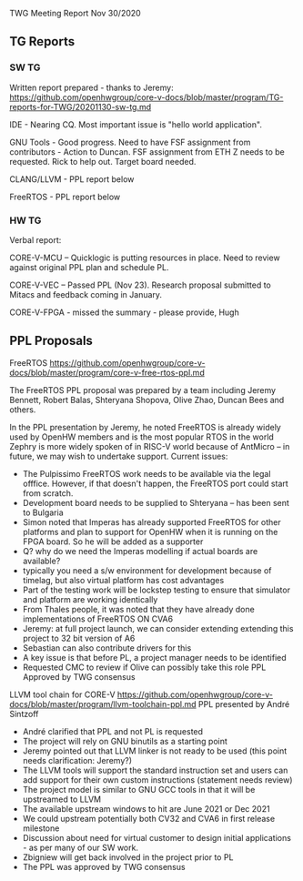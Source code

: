 TWG Meeting Report
Nov 30/2020

## TG Reports

### SW TG

Written report prepared - thanks to Jeremy:
https://github.com/openhwgroup/core-v-docs/blob/master/program/TG-reports-for-TWG/20201130-sw-tg.md

IDE - Nearing CQ. Most important issue is "hello world application".

GNU Tools - Good progress. Need to have FSF assignment from contributors - Action to Duncan. 
FSF assignment from ETH Z needs to be requested. Rick to help out. Target board needed. 

CLANG/LLVM - PPL report below

FreeRTOS - PPL report below


### HW TG
Verbal report:

CORE-V-MCU – Quicklogic is putting resources in place. Need to review against original PPL plan and schedule PL.

CORE-V-VEC – Passed PPL (Nov 23). Research proposal submitted to Mitacs and feedback coming in January.

CORE-V-FPGA - missed the summary - please provide, Hugh



## PPL Proposals

FreeRTOS 
https://github.com/openhwgroup/core-v-docs/blob/master/program/core-v-free-rtos-ppl.md

The FreeRTOS PPL proposal was prepared by a team including  Jeremy Bennett, Robert Balas, Shteryana Shopova, Olive Zhao, Duncan Bees and others.

In the PPL presentation by Jeremy, he noted
FreeRTOS is already widely used by OpenHW members and is the most popular RTOS in the world
Zephry is more widely spoken of in RISC-V world because of AntMicro – in future, we may wish to undertake support. 
Current issues:
* The Pulpissimo FreeRTOS work needs to be available via the legal offfice. However, if that doesn't happen, the FreeRTOS port could start from scratch.
* Development board needs to be supplied to Shteryana – has been sent to Bulgaria
* Simon noted that Imperas has already supported FreeRTOS for other platforms and plan to support for OpenHW when it is running on the FPGA board. So he will be added as a supporter
 * Q? why do we need the Imperas modelling if actual boards are available?
 * typically you need a s/w environment for development because of timelag, but also virtual platform has cost advantages
 * Part of the testing work will be lockstep testing to ensure that simulator and platform are working identically 
* From Thales people, it was noted that they have already done implementations of FreeRTOS ON CVA6
 * Jeremy: at full project launch, we can consider extending extending this project to 32 bit version of A6
 * Sebastian can also contribute drivers for this 
* A key issue is that before PL, a project manager needs to be identified
 * Requested CMC to review if Olive can possibly take this role
PPL Approved by TWG consensus





LLVM tool chain for CORE-V
https://github.com/openhwgroup/core-v-docs/blob/master/program/llvm-toolchain-ppl.md
PPL presented by André Sintzoff

* André clarified that PPL and not PL is requested
* The project will rely on GNU binutils as a starting point
* Jeremy pointed out that LLVM linker is not ready to be used (this point needs clarification: Jeremy?)
* The LLVM tools will support the standard instruction set and users can add support for their own custom instructions (statement needs review)
* The project model is similar to GNU GCC tools in that it will be upstreamed to LLVM
* The available upstream windows to hit are June 2021 or Dec 2021
* We could upstream potentially both CV32 and CVA6 in first release milestone
* Discussion about need for virtual customer to design initial applications - as per many of our SW work.
* Zbigniew will get back involved in the project prior to PL
* The PPL was approved by TWG consensus
